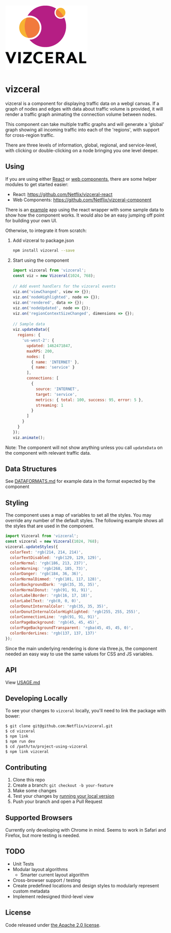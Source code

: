 ![](./logo.png)
# vizceral

vizceral is a component for displaying traffic data on a webgl canvas. If a graph of nodes and edges with data about traffic volume is provided, it will render a traffic graph animating the connection volume between nodes.

This component can take multiple traffic graphs and will generate a 'global' graph showing all incoming traffic into each of the 'regions', with support for cross-region traffic.

There are three levels of information, global, regional, and service-level, with clicking or double-clicking on a node bringing you one level deeper.

## Using
If you are using either [React](https://facebook.github.io/react/) or [web components](http://webcomponents.org/), there are some helper modules to get started easier:
* React: https://github.com/Netflix/vizceral-react
* Web Components: https://github.com/Netflix/vizceral-component

There is an [example](https://github.com/Netflix/vizceral-example) app using the react wrapper with some sample data to show how the component works. It would also be an easy jumping off point for building your own UI.

Otherwise, to integrate it from scratch:

1.  Add vizceral to package.json

    ```sh
    npm install vizceral --save
    ```

2.  Start using the component

    ```js
    import vizceral from 'vizceral';
    const viz = new Vizceral(1024, 768);

    // Add event handlers for the vizceral events
    viz.on('viewChanged', view => {});
    viz.on('nodeHighlighted', node => {});
    viz.on('rendered', data => {});
    viz.on('nodeUpdated', node => {});
    viz.on('regionContextSizeChanged', dimensions => {});

    // Sample data
    viz.updateData({
      regions: {
        'us-west-2': {
          updated: 1462471847,
          maxRPS: 200,
          nodes: [
            { name: 'INTERNET' },
            { name: 'service' }
          ],
          connections: [
            {
              source: 'INTERNET',
              target: 'service',
              metrics: { total: 100, success: 95, error: 5 },
              streaming: 1
            }
          ]
        }
      }
    });
    viz.animate();

    ```

Note: The component will not show anything unless you call `updateData` on the component with relevant traffic data.

## Data Structures

See [DATAFORMATS.md](./DATAFORMATS.md) for example data in the format expected by the component

## Styling

The component uses a map of variables to set all the styles. You may override any number of the default styles.  The following example shows all the styles that are used in the component.

```js
import Vizceral from 'vizceral';
const vizceral = new Vizceral(1024, 768);
vizceral.updateStyles({
  colorText: 'rgb(214, 214, 214)',
  colorTextDisabled: 'rgb(129, 129, 129)',
  colorNormal: 'rgb(186, 213, 237)',
  colorWarning: 'rgb(268, 185, 73)',
  colorDanger: 'rgb(184, 36, 36)',
  colorNormalDimmed: 'rgb(101, 117, 128)',
  colorBackgroundDark: 'rgb(35, 35, 35)',
  colorNormalDonut: 'rgb(91, 91, 91)',
  colorLabelBorder: 'rgb(16, 17, 18)',
  colorLabelText: 'rgb(0, 0, 0)',
  colorDonutInternalColor: 'rgb(35, 35, 35)',
  colorDonutInternalColorHighlighted: 'rgb(255, 255, 255)',
  colorConnectionLine: 'rgb(91, 91, 91)',
  colorPageBackground: 'rgb(45, 45, 45)',
  colorPageBackgroundTransparent: 'rgba(45, 45, 45, 0)',
  colorBorderLines: 'rgb(137, 137, 137)'
});
```

Since the main underlying rendering is done via three.js, the component needed an easy way to use the same values for CSS and JS variables.

## API
View [USAGE.md](./USAGE.md)

## Developing Locally

To see your changes to `vizceral` locally, you'll need to link the package with bower:

    $ git clone git@github.com:Netflix/vizceral.git
    $ cd vizceral
    $ npm link
    $ npm run dev
    $ cd /path/to/project-using-vizceral
    $ npm link vizceral

## Contributing

1.  Clone this repo
2.  Create a branch: `git checkout -b your-feature`
3.  Make some changes
4.  Test your changes by [running your local version](#developing-locally)
5.  Push your branch and open a Pull Request

## Supported Browsers

Currently only developing with Chrome in mind. Seems to work in Safari and Firefox, but more testing is needed.

## TODO

- Unit Tests
- Modular layout algorithms
  - Smarter current layout algorithm
- Cross-browser support / testing
- Create predefined locations and design styles to modularly represent custom metadata
- Implement redesigned third-level view

## License

Code released under [the Apache 2.0 license](./LICENSE).
